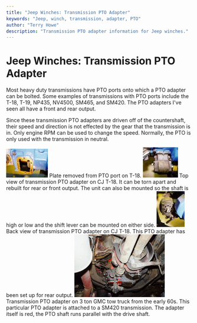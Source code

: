 ```yaml
---
title: "Jeep Winches: Transmission PTO Adapter"
keywords: "Jeep, winch, transmission, adapter, PTO"
author: "Terry Howe"
description: "Transmission PTO adapter information for Jeep winches."
---
```

# Jeep Winches: Transmission PTO Adapter

Most heavy duty transmissions have PTO ports onto which a PTO adapter can be bolted. Some examples of transmissions with PTO ports include the T-18, T-19, NP435, NV4500, SM465, and SM420. The PTO adapters I've seen all have a front and rear output. 

Since these transmission PTO adapters are driven off of the countershaft, their speed and direction is not effected by the gear that the transmission is in. Only engine RPM can be used to change the speed. Normally, the PTO is only used with the transmission in neutral.

[![Transmission PTO adapter](../img/winch/t18pto02_.jpg)](../img/winch/t18pto02.jpg) Plate removed from PTO port on T-18. [![Transmission PTO adapter](../img/winch/t18pto01_.jpg)](../img/winch/t18pto01.jpg) Top view of transmission PTO adapter on CJ T-18. It can be torn apart and rebuilt for rear or front output. The unit can also be mounted so the shaft is high or low and the shift lever can be mounted on either side. [![Transmission PTO adapter](../img/winch/t18pto03_.jpg)](../img/winch/t18pto03.jpg) Back view of transmission PTO adapter on CJ T-18. This PTO adapter has been set up for rear output. [![Transmission PTO adapter](../img/winch/ptotr_.jpg)](../img/winch/ptotr.jpg) Transmission PTO adapter on 3 ton GMC tow truck from the early 60s. This particular PTO adapter is attached to a SM420 transmission. The adapter itself is red, the PTO shaft runs parallel with the drive shaft.